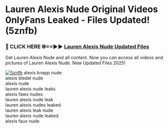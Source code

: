 # Lauren Alexis Nude Original Videos 0nlyFans Leaked - Files Updated! (5znfb)

<h3>🔴 CLICK HERE 🌐==►► <a href="https://tinyurl.com/yc6ubb5a" rel="nofollow">Lauren Alexis Nude Updated Files</a></h3>

Get Lauren Alexis Nude and all content. Now you can access all videos and pictures of Lauren Alexis Nude. New Updated Files 2025!

[![5znfb](https://i.imgur.com/7eu0CRL.gif)](https://tinyurl.com/yc6ubb5a)
alexis knapp nude<br>
alexis bledel nude<br>
alexis nude<br>
lauren alexis nude leaks<br>
alexis fawx nudes<br>
lauren alexis nude leak<br>
lauren alexis nudes leaked<br>
lauren alexis leak nude<br>
lauren alexis nude leaked<br>
alexis faux nude